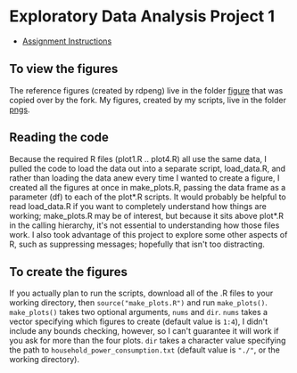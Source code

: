 # Exploratory Data Analysis Project 1

* [Assignment Instructions](https://github.com/gregmchapman/datasciencecoursera/blob/master/ExData/Project%201/Instructions.md)

## To view the figures

The reference figures (created by rdpeng) live in the folder [figure](https://github.com/gregmchapman/ExData_Plotting1/tree/master/figure) that was copied over by the fork. My figures, created by my scripts, live in the folder [pngs](https://github.com/gregmchapman/datasciencecoursera/tree/master/ExData/Project%201/pngs).

## Reading the code

Because the required R files (plot1.R .. plot4.R) all use the same data, I pulled the code to load the data out into a separate script, load\_data.R, and rather than loading the data anew every time I wanted to create a figure, I created all the figures at once in make\_plots.R, passing the data frame as a parameter (df) to each of the plot\*.R scripts. It would probably be helpful to read load\_data.R if you want to completely understand how things are working; make\_plots.R may be of interest, but because it sits above plot\*.R in the calling hierarchy, it's not essential to understanding how those files work. I also took advantage of this project to explore some other aspects of R, such as suppressing messages; hopefully that isn't too distracting.

## To create the figures

If you actually plan to run the scripts, download all of the .R files to your working directory, then `source("make_plots.R")` and run `make_plots()`. `make_plots()` takes two optional arguments, `nums` and `dir`. `nums` takes a vector specifying which figures to create (default value is `1:4`), I didn't include any bounds checking, however, so I can't guarantee it will work if you ask for more than the four plots. `dir` takes a character value specifying the path to `household_power_consumption.txt` (default value is `"./"`, or the working directory).

